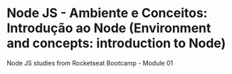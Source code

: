 # Node JS - Ambiente e Conceitos: Introdução ao Node (Environment and concepts: introduction to Node)
Node JS studies from Rocketseat Bootcamp - Module 01


